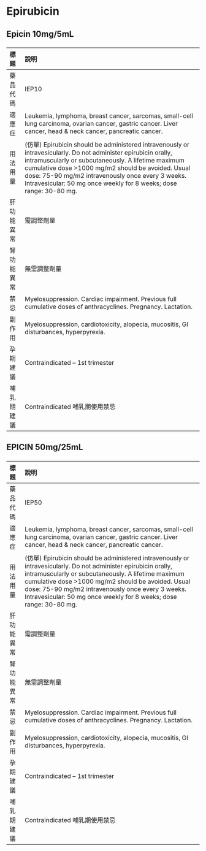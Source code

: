 # Epirubicin

## Epicin 10mg/5mL

##### 

| 標題       | 說明                                                                                                                                                                                                                                                                                                                                                 |
|:-----------|:-----------------------------------------------------------------------------------------------------------------------------------------------------------------------------------------------------------------------------------------------------------------------------------------------------------------------------------------------------|
| 藥品代碼   | IEP10                                                                                                                                                                                                                                                                                                                                                |
| 適應症     | Leukemia, lymphoma, breast cancer, sarcomas, small-cell lung carcinoma, ovarian cancer, gastric cancer. Liver cancer, head & neck cancer, pancreatic cancer.                                                                                                                                                                                         |
| 用法用量   | (仿單) Epirubicin should be administered intravenously or intravesicularly. Do not administer epirubicin orally, intramuscularly or subcutaneously. A lifetime maximum cumulative dose >1000 mg/m2 should be avoided. Usual dose: 75-90 mg/m2 intravenously once every 3 weeks. Intravesicular: 50 mg once weekly for 8 weeks; dose range: 30-80 mg. |
| 肝功能異常 | 需調整劑量                                                                                                                                                                                                                                                                                                                                           |
| 腎功能異常 | 無需調整劑量                                                                                                                                                                                                                                                                                                                                         |
| 禁忌       | Myelosuppression. Cardiac impairment. Previous full cumulative doses of anthracyclines. Pregnancy. Lactation.                                                                                                                                                                                                                                        |
| 副作用     | Myelosuppression, cardiotoxicity, alopecia, mucositis, GI disturbances, hyperpyrexia.                                                                                                                                                                                                                                                                |
| 孕期建議   | Contraindicated – 1st trimester                                                                                                                                                                                                                                                                                                                      |
| 哺乳期建議 | Contraindicated 哺乳期使用禁忌                                                                                                                                                                                                                                                                                                                       |

## EPICIN 50mg/25mL

##### 

| 標題       | 說明                                                                                                                                                                                                                                                                                                                                                 |
|:-----------|:-----------------------------------------------------------------------------------------------------------------------------------------------------------------------------------------------------------------------------------------------------------------------------------------------------------------------------------------------------|
| 藥品代碼   | IEP50                                                                                                                                                                                                                                                                                                                                                |
| 適應症     | Leukemia, lymphoma, breast cancer, sarcomas, small-cell lung carcinoma, ovarian cancer, gastric cancer. Liver cancer, head & neck cancer, pancreatic cancer.                                                                                                                                                                                         |
| 用法用量   | (仿單) Epirubicin should be administered intravenously or intravesicularly. Do not administer epirubicin orally, intramuscularly or subcutaneously. A lifetime maximum cumulative dose >1000 mg/m2 should be avoided. Usual dose: 75-90 mg/m2 intravenously once every 3 weeks. Intravesicular: 50 mg once weekly for 8 weeks; dose range: 30-80 mg. |
| 肝功能異常 | 需調整劑量                                                                                                                                                                                                                                                                                                                                           |
| 腎功能異常 | 無需調整劑量                                                                                                                                                                                                                                                                                                                                         |
| 禁忌       | Myelosuppression. Cardiac impairment. Previous full cumulative doses of anthracyclines. Pregnancy. Lactation.                                                                                                                                                                                                                                        |
| 副作用     | Myelosuppression, cardiotoxicity, alopecia, mucositis, GI disturbances, hyperpyrexia.                                                                                                                                                                                                                                                                |
| 孕期建議   | Contraindicated – 1st trimester                                                                                                                                                                                                                                                                                                                      |
| 哺乳期建議 | Contraindicated 哺乳期使用禁忌                                                                                                                                                                                                                                                                                                                       |

